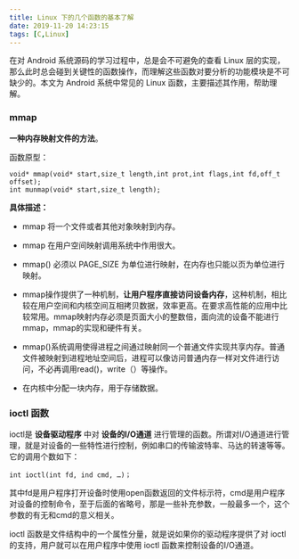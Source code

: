 ```yaml
---
title: Linux 下的几个函数的基本了解
date: 2019-11-20 14:23:15
tags: [C,Linux]
---
```


在对 Android 系统源码的学习过程中，总是会不可避免的查看 Linux 层的实现，那么此时总会碰到关键性的函数操作，而理解这些函数对要分析的功能模块是不可缺少的。本文为 Android 系统中常见的 Linux 函数，主要描述其作用，帮助理解。

### mmap 

**一种内存映射文件的方法**。

<!-- more -->
函数原型：
```
void* mmap(void* start,size_t length,int prot,int flags,int fd,off_t offset);
int munmap(void* start,size_t length);
```

**具体描述：**

* mmap 将一个文件或者其他对象映射到内存。

* mmap 在用户空间映射调用系统中作用很大。

* mmap() 必须以 PAGE_SIZE 为单位进行映射，在内存也只能以页为单位进行映射。

* mmap操作提供了一种机制，**让用户程序直接访问设备内存**，这种机制，相比较在用户空间和内核空间互相拷贝数据，效率更高。在要求高性能的应用中比较常用。mmap映射内存必须是页面大小的整数倍，面向流的设备不能进行mmap，mmap的实现和硬件有关。

* mmap()系统调用使得进程之间通过映射同一个普通文件实现共享内存。普通文件被映射到进程地址空间后，进程可以像访问普通内存一样对文件进行访问，不必再调用read()，write（）等操作。

* 在内核中分配一块内存，用于存储数据。

### ioctl 函数

ioctl是 **设备驱动程序** 中对 **设备的I/O通道** 进行管理的函数。所谓对I/O通道进行管理，就是对设备的一些特性进行控制，例如串口的传输波特率、马达的转速等等。它的调用个数如下：

```
int ioctl(int fd, ind cmd, …)；
```

其中fd是用户程序打开设备时使用open函数返回的文件标示符，cmd是用户程序对设备的控制命令，至于后面的省略号，那是一些补充参数，一般最多一个，这个参数的有无和cmd的意义相关。

ioctl 函数是文件结构中的一个属性分量，就是说如果你的驱动程序提供了对 ioctl 的支持，用户就可以在用户程序中使用 ioctl 函数来控制设备的I/O通道。




